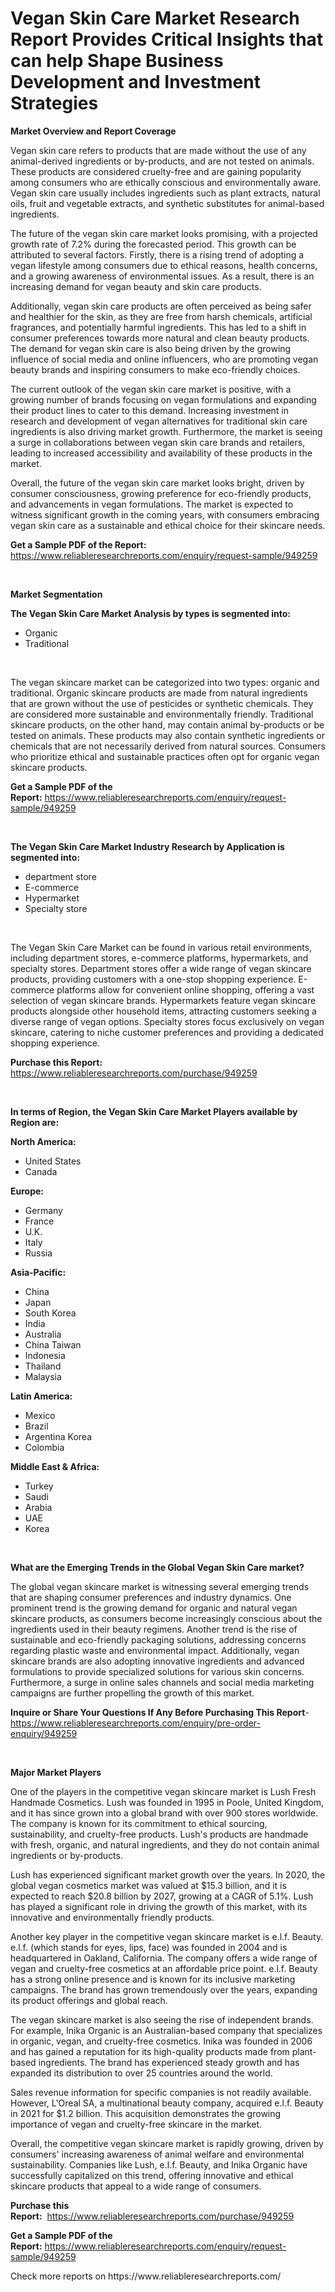 <p><h1>Vegan Skin Care Market Research Report Provides Critical Insights that can help Shape Business Development and Investment Strategies</h1></p><p><strong>Market Overview and Report Coverage</strong></p>
<p><p>Vegan skin care refers to products that are made without the use of any animal-derived ingredients or by-products, and are not tested on animals. These products are considered cruelty-free and are gaining popularity among consumers who are ethically conscious and environmentally aware. Vegan skin care usually includes ingredients such as plant extracts, natural oils, fruit and vegetable extracts, and synthetic substitutes for animal-based ingredients.</p><p>The future of the vegan skin care market looks promising, with a projected growth rate of 7.2% during the forecasted period. This growth can be attributed to several factors. Firstly, there is a rising trend of adopting a vegan lifestyle among consumers due to ethical reasons, health concerns, and a growing awareness of environmental issues. As a result, there is an increasing demand for vegan beauty and skin care products.</p><p>Additionally, vegan skin care products are often perceived as being safer and healthier for the skin, as they are free from harsh chemicals, artificial fragrances, and potentially harmful ingredients. This has led to a shift in consumer preferences towards more natural and clean beauty products. The demand for vegan skin care is also being driven by the growing influence of social media and online influencers, who are promoting vegan beauty brands and inspiring consumers to make eco-friendly choices.</p><p>The current outlook of the vegan skin care market is positive, with a growing number of brands focusing on vegan formulations and expanding their product lines to cater to this demand. Increasing investment in research and development of vegan alternatives for traditional skin care ingredients is also driving market growth. Furthermore, the market is seeing a surge in collaborations between vegan skin care brands and retailers, leading to increased accessibility and availability of these products in the market.</p><p>Overall, the future of the vegan skin care market looks bright, driven by consumer consciousness, growing preference for eco-friendly products, and advancements in vegan formulations. The market is expected to witness significant growth in the coming years, with consumers embracing vegan skin care as a sustainable and ethical choice for their skincare needs.</p></p>
<p><strong>Get a Sample PDF of the Report:</strong> <a href="https://www.reliableresearchreports.com/enquiry/request-sample/949259">https://www.reliableresearchreports.com/enquiry/request-sample/949259</a></p>
<p>&nbsp;</p>
<p><strong>Market Segmentation</strong></p>
<p><strong>The Vegan Skin Care Market Analysis by types is segmented into:</strong></p>
<p><ul><li>Organic</li><li>Traditional</li></ul></p>
<p>&nbsp;</p>
<p><p>The vegan skincare market can be categorized into two types: organic and traditional. Organic skincare products are made from natural ingredients that are grown without the use of pesticides or synthetic chemicals. They are considered more sustainable and environmentally friendly. Traditional skincare products, on the other hand, may contain animal by-products or be tested on animals. These products may also contain synthetic ingredients or chemicals that are not necessarily derived from natural sources. Consumers who prioritize ethical and sustainable practices often opt for organic vegan skincare products.</p></p>
<p><strong>Get a Sample PDF of the Report:</strong>&nbsp;<a href="https://www.reliableresearchreports.com/enquiry/request-sample/949259">https://www.reliableresearchreports.com/enquiry/request-sample/949259</a></p>
<p>&nbsp;</p>
<p><strong>The Vegan Skin Care Market Industry Research by Application is segmented into:</strong></p>
<p><ul><li>department store</li><li>E-commerce</li><li>Hypermarket</li><li>Specialty store</li></ul></p>
<p>&nbsp;</p>
<p><p>The Vegan Skin Care Market can be found in various retail environments, including department stores, e-commerce platforms, hypermarkets, and specialty stores. Department stores offer a wide range of vegan skincare products, providing customers with a one-stop shopping experience. E-commerce platforms allow for convenient online shopping, offering a vast selection of vegan skincare brands. Hypermarkets feature vegan skincare products alongside other household items, attracting customers seeking a diverse range of vegan options. Specialty stores focus exclusively on vegan skincare, catering to niche customer preferences and providing a dedicated shopping experience.</p></p>
<p><strong>Purchase this Report:</strong>&nbsp; <a href="https://www.reliableresearchreports.com/purchase/949259">https://www.reliableresearchreports.com/purchase/949259</a></p>
<p>&nbsp;</p>
<p><strong>In terms of Region, the Vegan Skin Care Market Players available by Region are:</strong></p>
<p>
    <p> <strong> North America: </strong>
        <ul>
            <li>United States</li>
            <li>Canada</li>
        </ul>
        </p> 
    <p> <strong> Europe: </strong>
        <ul>
            <li>Germany</li>
            <li>France</li>
            <li>U.K.</li>
            <li>Italy</li>
            <li>Russia</li>
        </ul>
        </p> 
    <p> <strong> Asia-Pacific: </strong>
        <ul>
            <li>China</li>
            <li>Japan</li>
            <li>South Korea</li>
            <li>India</li>
            <li>Australia</li>
            <li>China Taiwan</li>
            <li>Indonesia</li>
            <li>Thailand</li>
            <li>Malaysia</li>
        </ul>
        </p> 
    <p> <strong> Latin America: </strong>
        <ul>
            <li>Mexico</li>
            <li>Brazil</li>
            <li>Argentina Korea</li>
            <li>Colombia</li>
        </ul>
        </p> 
    <p> <strong> Middle East & Africa: </strong>
        <ul>
            <li>Turkey</li>
            <li>Saudi</li>
            <li>Arabia</li>
            <li>UAE</li>
            <li>Korea</li>
        </ul>
    </p>
    </p>
<p>&nbsp;</p>
<p><strong>What are the Emerging Trends in the Global Vegan Skin Care market?</strong></p>
<p><p>The global vegan skincare market is witnessing several emerging trends that are shaping consumer preferences and industry dynamics. One prominent trend is the growing demand for organic and natural vegan skincare products, as consumers become increasingly conscious about the ingredients used in their beauty regimens. Another trend is the rise of sustainable and eco-friendly packaging solutions, addressing concerns regarding plastic waste and environmental impact. Additionally, vegan skincare brands are also adopting innovative ingredients and advanced formulations to provide specialized solutions for various skin concerns. Furthermore, a surge in online sales channels and social media marketing campaigns are further propelling the growth of this market.</p></p>
<p><strong>Inquire or Share Your Questions If Any Before Purchasing This Report</strong>- <a href="https://www.reliableresearchreports.com/enquiry/pre-order-enquiry/949259">https://www.reliableresearchreports.com/enquiry/pre-order-enquiry/949259</a></p>
<p>&nbsp;</p>
<p><strong>Major Market Players</strong></p>
<p><p>One of the players in the competitive vegan skincare market is Lush Fresh Handmade Cosmetics. Lush was founded in 1995 in Poole, United Kingdom, and it has since grown into a global brand with over 900 stores worldwide. The company is known for its commitment to ethical sourcing, sustainability, and cruelty-free products. Lush's products are handmade with fresh, organic, and natural ingredients, and they do not contain animal ingredients or by-products.</p><p>Lush has experienced significant market growth over the years. In 2020, the global vegan cosmetics market was valued at $15.3 billion, and it is expected to reach $20.8 billion by 2027, growing at a CAGR of 5.1%. Lush has played a significant role in driving the growth of this market, with its innovative and environmentally friendly products.</p><p>Another key player in the competitive vegan skincare market is e.l.f. Beauty. e.l.f. (which stands for eyes, lips, face) was founded in 2004 and is headquartered in Oakland, California. The company offers a wide range of vegan and cruelty-free cosmetics at an affordable price point. e.l.f. Beauty has a strong online presence and is known for its inclusive marketing campaigns. The brand has grown tremendously over the years, expanding its product offerings and global reach.</p><p>The vegan skincare market is also seeing the rise of independent brands. For example, Inika Organic is an Australian-based company that specializes in organic, vegan, and cruelty-free cosmetics. Inika was founded in 2006 and has gained a reputation for its high-quality products made from plant-based ingredients. The brand has experienced steady growth and has expanded its distribution to over 25 countries around the world.</p><p>Sales revenue information for specific companies is not readily available. However, L'Oreal SA, a multinational beauty company, acquired e.l.f. Beauty in 2021 for $1.2 billion. This acquisition demonstrates the growing importance of vegan and cruelty-free skincare in the market.</p><p>Overall, the competitive vegan skincare market is rapidly growing, driven by consumers' increasing awareness of animal welfare and environmental sustainability. Companies like Lush, e.l.f. Beauty, and Inika Organic have successfully capitalized on this trend, offering innovative and ethical skincare products that appeal to a wide range of consumers.</p></p>
<p><strong>Purchase this Report:</strong>&nbsp;&nbsp;<a href="https://www.reliableresearchreports.com/purchase/949259">https://www.reliableresearchreports.com/purchase/949259</a></p>
<p></p>
<p><strong>Get a Sample PDF of the Report:</strong>&nbsp;<a href="https://www.reliableresearchreports.com/enquiry/request-sample/949259">https://www.reliableresearchreports.com/enquiry/request-sample/949259</a></p>
<p>Check more reports on https://www.reliableresearchreports.com/</p>